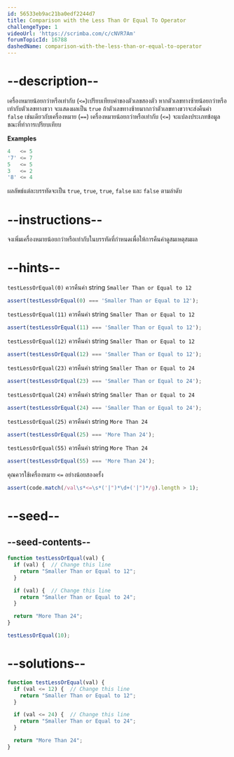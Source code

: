 ```yaml
---
id: 56533eb9ac21ba0edf2244d7
title: Comparison with the Less Than Or Equal To Operator
challengeType: 1
videoUrl: 'https://scrimba.com/c/cNVR7Am'
forumTopicId: 16788
dashedName: comparison-with-the-less-than-or-equal-to-operator
---
```


# --description--

เครื่องหมายน้อยกว่าหรือเท่ากับ (`<=`)เปรียบเทียบค่าของตัวเลขสองตัว หากตัวเลขทางซ้ายน้อยกว่าหรือเท่ากับตัวเลขทางขวา จะแสดงผลเป็น `true` 
ถ้าตัวเลขทางซ้ายมากกว่าตัวเลขทางขวาจะส่งคืนค่า `false` เช่นเดียวกับเครื่องหมาย (`==`) เครื่องหมายน้อยกว่าหรือเท่ากับ (`<=`) จะแปลงประเภทข้อมูลขณะที่ทำการเปรียบเทียบ

**Examples**

```js
4   <= 5
'7' <= 7
5   <= 5
3   <= 2
'8' <= 4
```

ผลลัพธ์แต่ละบรรทัดจะเป็น `true`, `true`, `true`, `false` และ `false` ตามลำดับ

# --instructions--

จงเพิ่มเครื่องหมายน้อยกว่าหรือเท่ากับในบรรทัดที่กำหนดเพื่อให้การคืนค่าดูสมเหตุสมผล

# --hints--

`testLessOrEqual(0)` ควรคืนค่า string `Smaller Than or Equal to 12`

```js
assert(testLessOrEqual(0) === 'Smaller Than or Equal to 12');
```

`testLessOrEqual(11)` ควรคืนค่า string `Smaller Than or Equal to 12`

```js
assert(testLessOrEqual(11) === 'Smaller Than or Equal to 12');
```

`testLessOrEqual(12)` ควรคืนค่า string `Smaller Than or Equal to 12`

```js
assert(testLessOrEqual(12) === 'Smaller Than or Equal to 12');
```

`testLessOrEqual(23)` ควรคืนค่า string `Smaller Than or Equal to 24`

```js
assert(testLessOrEqual(23) === 'Smaller Than or Equal to 24');
```

`testLessOrEqual(24)` ควรคืนค่า string `Smaller Than or Equal to 24`

```js
assert(testLessOrEqual(24) === 'Smaller Than or Equal to 24');
```

`testLessOrEqual(25)` ควรคืนค่า string `More Than 24`

```js
assert(testLessOrEqual(25) === 'More Than 24');
```

`testLessOrEqual(55)` ควรคืนค่า string `More Than 24`

```js
assert(testLessOrEqual(55) === 'More Than 24');
```

คุณควรใช้เครื่องหมาย `<=` อย่างน้อยสองครั้ง


```js
assert(code.match(/val\s*<=\s*('|")*\d+('|")*/g).length > 1);
```

# --seed--

## --seed-contents--

```js
function testLessOrEqual(val) {
  if (val) {  // Change this line
    return "Smaller Than or Equal to 12";
  }

  if (val) {  // Change this line
    return "Smaller Than or Equal to 24";
  }

  return "More Than 24";
}

testLessOrEqual(10);
```

# --solutions--

```js
function testLessOrEqual(val) {
  if (val <= 12) {  // Change this line
    return "Smaller Than or Equal to 12";
  }

  if (val <= 24) {  // Change this line
    return "Smaller Than or Equal to 24";
  }

  return "More Than 24";
}
```
